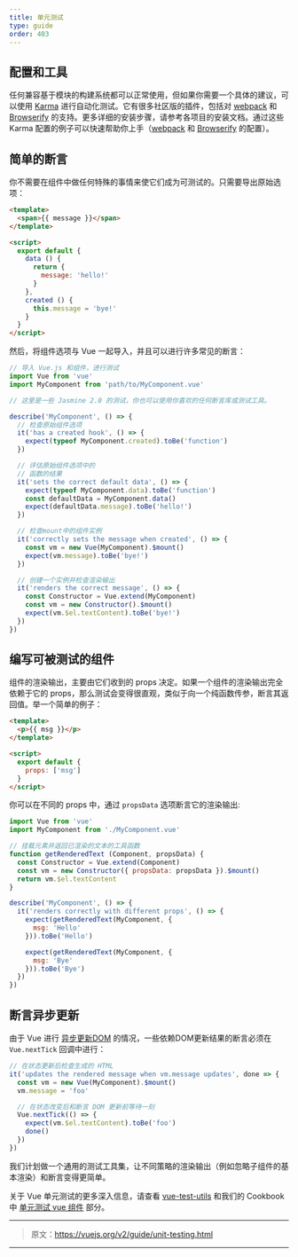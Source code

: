 ```yaml
---
title: 单元测试
type: guide
order: 403
---
```


## 配置和工具

任何兼容基于模块的构建系统都可以正常使用，但如果你需要一个具体的建议，可以使用 [Karma](http://karma-runner.github.io) 进行自动化测试。它有很多社区版的插件，包括对 [webpack](https://github.com/webpack/karma-webpack) 和 [Browserify](https://github.com/Nikku/karma-browserify) 的支持。更多详细的安装步骤，请参考各项目的安装文档。通过这些 Karma 配置的例子可以快速帮助你上手（[webpack](https://github.com/vuejs-templates/webpack/blob/master/template/test/unit/karma.conf.js) 和 [Browserify](https://github.com/vuejs-templates/browserify/blob/master/template/karma.conf.js) 的配置）。

## 简单的断言

你不需要在组件中做任何特殊的事情来使它们成为可测试的。只需要导出原始选项：

``` html
<template>
  <span>{{ message }}</span>
</template>

<script>
  export default {
    data () {
      return {
        message: 'hello!'
      }
    },
    created () {
      this.message = 'bye!'
    }
  }
</script>
```

然后，将组件选项与 Vue 一起导入，并且可以进行许多常见的断言：

``` js
// 导入 Vue.js 和组件，进行测试
import Vue from 'vue'
import MyComponent from 'path/to/MyComponent.vue'

// 这里是一些 Jasmine 2.0 的测试，你也可以使用你喜欢的任何断言库或测试工具。

describe('MyComponent', () => {
  // 检查原始组件选项
  it('has a created hook', () => {
    expect(typeof MyComponent.created).toBe('function')
  })

  // 评估原始组件选项中的
  // 函数的结果
  it('sets the correct default data', () => {
    expect(typeof MyComponent.data).toBe('function')
    const defaultData = MyComponent.data()
    expect(defaultData.message).toBe('hello!')
  })

  // 检查mount中的组件实例
  it('correctly sets the message when created', () => {
    const vm = new Vue(MyComponent).$mount()
    expect(vm.message).toBe('bye!')
  })

  // 创建一个实例并检查渲染输出
  it('renders the correct message', () => {
    const Constructor = Vue.extend(MyComponent)
    const vm = new Constructor().$mount()
    expect(vm.$el.textContent).toBe('bye!')
  })
})
```

## 编写可被测试的组件

组件的渲染输出，主要由它们收到的 props 决定。如果一个组件的渲染输出完全依赖于它的 props，那么测试会变得很直观，类似于向一个纯函数传参，断言其返回值。举一个简单的例子：

``` html
<template>
  <p>{{ msg }}</p>
</template>

<script>
  export default {
    props: ['msg']
  }
</script>
```

你可以在不同的 props 中，通过 `propsData` 选项断言它的渲染输出:

``` js
import Vue from 'vue'
import MyComponent from './MyComponent.vue'

// 挂载元素并返回已渲染的文本的工具函数
function getRenderedText (Component, propsData) {
  const Constructor = Vue.extend(Component)
  const vm = new Constructor({ propsData: propsData }).$mount()
  return vm.$el.textContent
}

describe('MyComponent', () => {
  it('renders correctly with different props', () => {
    expect(getRenderedText(MyComponent, {
      msg: 'Hello'
    })).toBe('Hello')

    expect(getRenderedText(MyComponent, {
      msg: 'Bye'
    })).toBe('Bye')
  })
})
```

## 断言异步更新

由于 Vue 进行 [异步更新DOM](reactivity.html#Async-Update-Queue) 的情况，一些依赖DOM更新结果的断言必须在 ` Vue.nextTick ` 回调中进行：

``` js
// 在状态更新后检查生成的 HTML
it('updates the rendered message when vm.message updates', done => {
  const vm = new Vue(MyComponent).$mount()
  vm.message = 'foo'

  // 在状态改变后和断言 DOM 更新前等待一刻
  Vue.nextTick(() => {
    expect(vm.$el.textContent).toBe('foo')
    done()
  })
})
```

我们计划做一个通用的测试工具集，让不同策略的渲染输出（例如忽略子组件的基本渲染）和断言变得更简单。

关于 Vue 单元测试的更多深入信息，请查看 [vue-test-utils](https://vue-test-utils.vuejs.org/en/) 和我们的 Cookbook 中 [单元测试 vue 组件](https://vuejs.org/v2/cookbook/unit-testing-vue-components.html) 部分。

***

> 原文：https://vuejs.org/v2/guide/unit-testing.html

***
